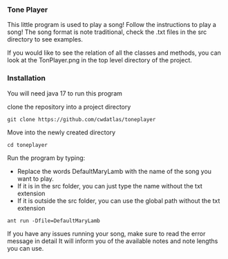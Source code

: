 ### Tone Player
This little program is used to play a song!
Follow the instructions to play a song!
The song format is note traditional, check the .txt files in the src directory to see examples.

If you would like to see the relation of all the classes and methods, you can look at the TonPlayer.png
in the top level directory of the project.

### Installation
You will need java 17 to run this program

clone the repository into a project directory
```shell script
git clone https://github.com/cwdatlas/toneplayer
```

Move into the newly created directory
```shell script
cd toneplayer
```

Run the program by typing:
- Replace the words DefaultMaryLamb with the name of the song you want to play. 
- If it is in the src folder, you can just type the name without the txt extension
- If it is outside the src folder, you can use the global path without the txt extension
```shell script
ant run -Dfile=DefaultMaryLamb
```

If you have any issues running your song, make sure to read the error message in detail
It will inform you of the available notes and note lengths you can use.

